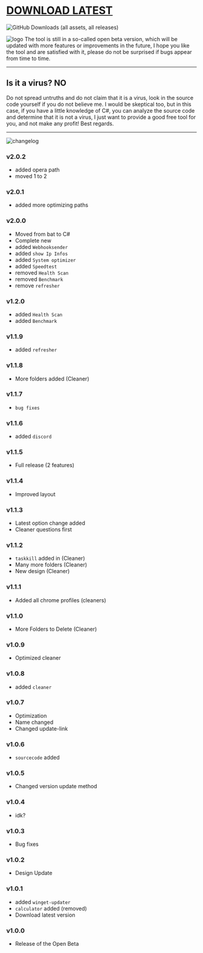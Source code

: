 # [DOWNLOAD LATEST](https://github.com/snoopti/snooTools/releases/latest)

![GitHub Downloads (all assets, all releases)](https://img.shields.io/github/downloads/snoopti/snooTools/total)


![logo](https://snoopti.de/cloud/snootools/logo.png)
The tool is still in a so-called open beta version, which will be updated with more features or improvements in the future, I hope you like the tool and are satisfied with it, please do not be surprised if bugs appear from time to time.

---

## Is it a virus? NO

Do not spread untruths and do not claim that it is a virus, look in the source code yourself if you do not believe me. I would be skeptical too, but in this case, if you have a little knowledge of C#, you can analyze the source code and determine that it is not a virus, I just want to provide a good free tool for you, and not make any profit! Best regards.

---

![changelog](https://snoopti.de/cloud/snootools/changelog-text.png)

### v2.0.2
- added opera path
- moved 1 to 2

### v2.0.1
- added more optimizing paths

### v2.0.0
- Moved from bat to C#
- Complete new
- added `Webhooksender`
- added `show Ip Infos`
- added `System optimizer`
- added `Speedtest`
- removed `Health Scan`
- removed `Benchmark`
- remove `refresher`

### v1.2.0

- added `Health Scan`
- added `Benchmark`

### v1.1.9

- added `refresher`

### v1.1.8

- More folders added (Cleaner)

### v1.1.7

- `bug fixes`

### v1.1.6

- added `discord`

### v1.1.5

- Full release (2 features)

### v1.1.4

- Improved layout

### v1.1.3

- Latest option change added
- Cleaner questions first

### v1.1.2

- `taskkill` added in (Cleaner)
- Many more folders (Cleaner)
- New design (Cleaner)

### v1.1.1

- Added all chrome profiles (cleaners)

### v1.1.0

- More Folders to Delete (Cleaner)

### v1.0.9

- Optimized cleaner

### v1.0.8

- added `cleaner`

### v1.0.7

- Optimization
- Name changed
- Changed update-link

### v1.0.6

- `sourcecode` added

### v1.0.5

- Changed version update method

### v1.0.4

- idk?

### v1.0.3

- Bug fixes

### v1.0.2

- Design Update

### v1.0.1

- added `winget-updater`
- `calculator` added (removed)
- Download latest version

### v1.0.0

- Release of the Open Beta
